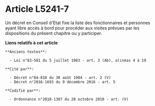 # Article L5241-7

Un décret en Conseil d'Etat fixe la liste des fonctionnaires et personnes ayant libre accès à bord pour procéder aux visites
prévues par les dispositions du présent chapitre ou y participer.

**Liens relatifs à cet article**

	**Anciens textes**:

	  - Loi n°83-581 du 5 juillet 1983 - art. 3 (Ab), alinéas 4 à 19

	**Cité par**:

	  - Décret n°84-810 du 30 août 1984 - art. 2 (V)
	  - Décret n°2016-1693 du 9 décembre 2016 - art. 5

	**Codifié par**:

	  - Ordonnance n°2010-1307 du 28 octobre 2010 - art. (V)
